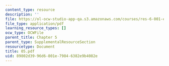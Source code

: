```yaml
---
content_type: resource
description: ''
file: https://ol-ocw-studio-app-qa.s3.amazonaws.com/courses/res-6-001-electromagnetic-fields-and-energy-spring-2008/89802d3996d6801e79846382e9b4082e_05.pdf
file_type: application/pdf
learning_resource_types: []
ocw_type: OCWFile
parent_title: Chapter 5
parent_type: SupplementalResourceSection
resourcetype: Document
title: 05.pdf
uid: 89802d39-96d6-801e-7984-6382e9b4082e
---
```

